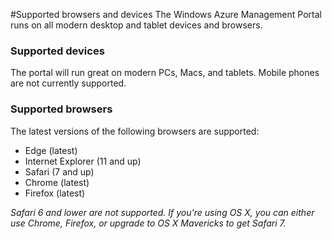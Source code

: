<properties 
	pageTitle="Supported browsers and devices" 
	description="" 
	services="" 
	documentationCenter="" 
	authors="flanakin" 
	writer="flanakin" 
	manager="lwelicki" 
	editor=""/>

<tags
	ms.service="multiple"
	ms.date="07/23/2015"
	wacn.date=""/>

#Supported browsers and devices
The Windows Azure Management Portal runs on all modern desktop and tablet devices and browsers.

### Supported devices
The portal will run great on modern PCs, Macs, and tablets. Mobile phones are not currently supported.

### Supported browsers
The latest versions of the following browsers are supported:

- Edge (latest)
- Internet Explorer (11 and up)
- Safari (7 and up)
- Chrome (latest)
- Firefox (latest)

*Safari 6 and lower are not supported. If you're using OS X, you can either use Chrome, Firefox, or upgrade to OS X Mavericks to get Safari 7.*


